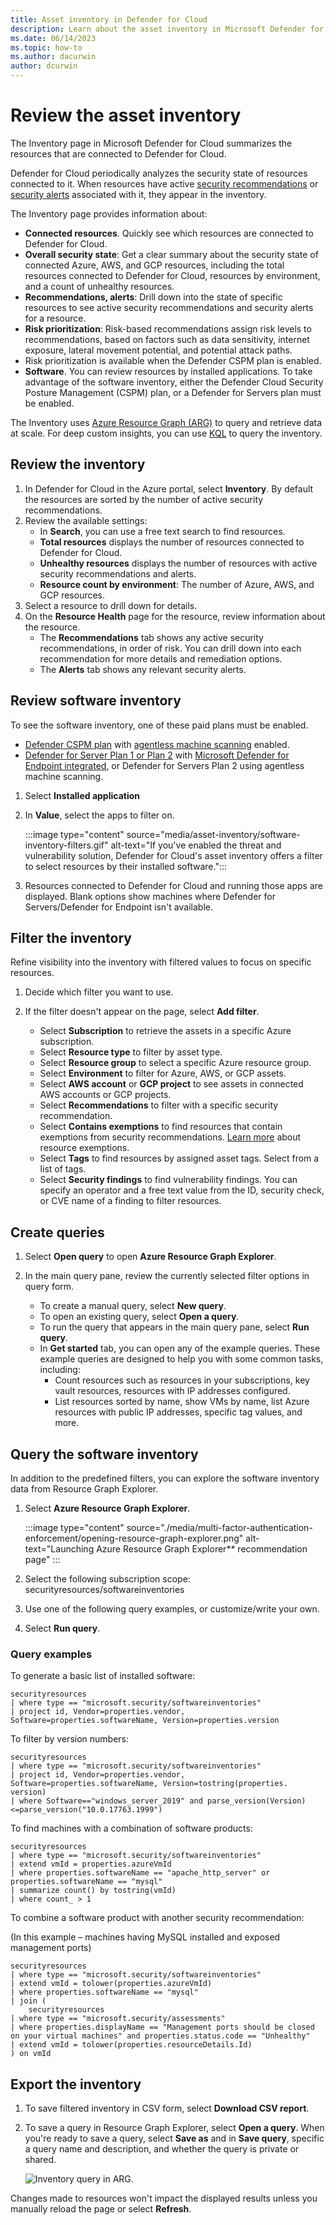 ```yaml
---
title: Asset inventory in Defender for Cloud
description: Learn about the asset inventory in Microsoft Defender for Cloud
ms.date: 06/14/2023
ms.topic: how-to
ms.author: dacurwin
author: dcurwin
---
```

# Review the asset inventory

The Inventory page in Microsoft Defender for Cloud summarizes the resources that are connected to Defender for Cloud.

Defender for Cloud periodically analyzes the security state of resources connected to it. When resources have active [security recommendations](security-policy-concept.md) or [security alerts](alerts-overview.md) associated with it, they appear in the inventory.

The Inventory page provides information about:

- **Connected resources**. Quickly see which resources are connected to Defender for Cloud.
- **Overall security state**: Get a clear summary about the security state of connected Azure, AWS, and GCP resources, including the total resources connected to Defender for Cloud, resources by environment, and a count of unhealthy resources.
- **Recommendations, alerts**: Drill down into the state of specific resources to see active security recommendations and security alerts for a resource.
- **Risk prioritization**: Risk-based recommendations assign risk levels to recommendations, based on factors such as data sensitivity, internet exposure, lateral movement potential, and potential attack paths.
- Risk prioritization is available when the Defender CSPM plan is enabled.
- **Software**. You can review resources by installed applications. To take advantage of the software inventory, either the Defender Cloud Security Posture Management (CSPM) plan, or a Defender for Servers plan must be enabled.

The Inventory uses [Azure Resource Graph (ARG)](/azure/governance/resource-graph/index) to query and retrieve data at scale. For deep custom insights, you can use [KQL](/azure/data-explorer/kusto/query/) to query the inventory.

## Review the inventory

1. In Defender for Cloud in the Azure portal, select **Inventory**. By default the resources are sorted by the number of active security recommendations.
1. Review the available settings:
    - In **Search**, you can use a free text search to find resources.
    - **Total resources** displays the number of resources connected to Defender for Cloud.
    - **Unhealthy resources** displays the number of resources with active security recommendations and alerts.
    - **Resource count by environment**: The number of Azure, AWS, and GCP resources.
1. Select a resource to drill down for details.
1. On the **Resource Health** page for the resource, review information about the resource.
    - The **Recommendations** tab shows any active security recommendations, in order of risk. You can drill down into each recommendation for more details and remediation options.
    - The **Alerts** tab shows any relevant security alerts. 

## Review software inventory

To see the software inventory, one of these paid plans must be enabled.
- [Defender CSPM plan](concept-cloud-security-posture-management.md) with [agentless machine scanning](concept-agentless-data-collection.md) enabled.
- [Defender for Server Plan 1 or Plan 2](defender-for-servers-introduction.md) with [Microsoft Defender for Endpoint integrated](integration-defender-for-endpoint.md), or Defender for Servers Plan 2 using agentless machine scanning.


1. Select **Installed application**
1. In **Value**, select the apps to filter on.

    :::image type="content" source="media/asset-inventory/software-inventory-filters.gif" alt-text="If you've enabled the threat and vulnerability solution, Defender for Cloud's asset inventory offers a filter to select resources by their installed software.":::

1. Resources connected to Defender for Cloud and running those apps are displayed. Blank options show machines where Defender for Servers/Defender for Endpoint isn't available.

## Filter the inventory

Refine visibility into the inventory with filtered values to focus on specific resources.

1. Decide which filter you want to use. 
1. If the filter doesn't appear on the page, select **Add filter**.

    - Select **Subscription** to retrieve the assets in a specific Azure subscription.
    - Select **Resource type** to filter by asset type.
    - Select **Resource group** to select a specific Azure resource group.
    - Select **Environment** to filter for Azure, AWS, or GCP assets.
    - Select **AWS account** or **GCP project** to see assets in connected AWS accounts or GCP projects.
    - Select **Recommendations** to filter with a specific security recommendation.
    - Select **Contains exemptions** to find resources that contain exemptions from security recommendations. [Learn more](exempt-resource.md) about resource exemptions.
    - Select **Tags** to find resources by assigned asset tags. Select from a list of tags. 
    - Select **Security findings** to find vulnerability findings. You can specify an operator and a free text value from the ID, security check, or CVE name of a finding to filter resources.


## Create queries 
1. Select **Open query** to open **Azure Resource Graph Explorer**.
1. In the main query pane, review the currently selected filter options in query form.

    - To create a manual query, select **New query**.
    - To open an existing query, select **Open a query**. 
    - To run the query that appears in the main query pane, select **Run query**.
    - In **Get started** tab, you can open any of the example queries. These example queries are designed to help you with some common tasks, including:
        - Count resources such as resources in your subscriptions, key vault resources, resources with IP addresses configured.
        - List resources sorted by name, show VMs by name, list Azure resources with public IP addresses, specific tag values, and more.

## Query the software inventory

In addition to the predefined filters, you can explore the software inventory data from  Resource Graph Explorer.

1. Select **Azure Resource Graph Explorer**.

    :::image type="content" source="./media/multi-factor-authentication-enforcement/opening-resource-graph-explorer.png" alt-text="Launching Azure Resource Graph Explorer** recommendation page" :::

1. Select the following subscription scope: securityresources/softwareinventories

1. Use one of the following query examples, or customize/write your own. 
1. Select **Run query**.

### Query examples

To generate a basic list of installed software:

```kusto
securityresources
| where type == "microsoft.security/softwareinventories"
| project id, Vendor=properties.vendor, Software=properties.softwareName, Version=properties.version
```

To filter by version numbers:

```kusto
securityresources
| where type == "microsoft.security/softwareinventories"
| project id, Vendor=properties.vendor, Software=properties.softwareName, Version=tostring(properties.    version)
| where Software=="windows_server_2019" and parse_version(Version)<=parse_version("10.0.17763.1999")
```

To find machines with a combination of software products:

```kusto
securityresources
| where type == "microsoft.security/softwareinventories"
| extend vmId = properties.azureVmId
| where properties.softwareName == "apache_http_server" or properties.softwareName == "mysql"
| summarize count() by tostring(vmId)
| where count_ > 1
```

To combine a software product with another security recommendation:

(In this example – machines having MySQL installed and exposed management ports)

```kusto
securityresources
| where type == "microsoft.security/softwareinventories"
| extend vmId = tolower(properties.azureVmId)
| where properties.softwareName == "mysql"
| join (
    securityresources
| where type == "microsoft.security/assessments"
| where properties.displayName == "Management ports should be closed on your virtual machines" and properties.status.code == "Unhealthy"
| extend vmId = tolower(properties.resourceDetails.Id)
) on vmId
```

## Export the inventory

1. To save filtered inventory in CSV form, select **Download CSV report**.
1. To save a query in Resource Graph Explorer, select **Open a query**. When you're ready to save a query, select **Save as** and in **Save query**, specific a query name and description, and whether the query is private or shared.

    ![Inventory query in ARG.](./media/asset-inventory/inventory-query-in-resource-graph-explorer.png)

Changes made to resources won't impact the displayed results unless you manually reload the page or select **Refresh**.
